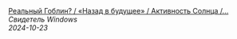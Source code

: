 <!--2024-10-23 22:21:36-->
<div class="yb">
  <a class="nodecor" href="/posts.html?tajny/realnyj_goblin_nazad_v_budushchee_aktivnost_solnca_koshki_podslushivajut_zagadki_mozga_strim">
    <img class="preview" data-videoid="xcTw3J8tDlg" src="https://i1.ytimg.com/vi/xcTw3J8tDlg/hqdefault.jpg" align="middle" alt="">
  </a>
  <div class="inlbl text">
    <a class="nodecor" href="/posts.html?tajny/realnyj_goblin_nazad_v_budushchee_aktivnost_solnca_koshki_podslushivajut_zagadki_mozga_strim">Реальный Гоблин? / «Назад в будущее» / Активность Солнца /...</a><br>
    <i class="smaller2">Свидетель Windows</i><br>
    <i class="smaller3">2024-10-23</i>
  </div>
</div>

